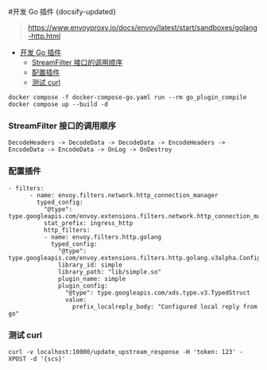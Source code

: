 #开发 Go 插件
{docsify-updated}
> https://www.envoyproxy.io/docs/envoy/latest/start/sandboxes/golang-http.html

- [开发 Go 插件](#开发-go-插件)
  - [StreamFilter 接口的调用顺序](#streamfilter-接口的调用顺序)
  - [配置插件](#配置插件)
  - [测试 curl](#测试-curl)

```
docker compose -f docker-compose-go.yaml run --rm go_plugin_compile
docker compose up --build -d
```

### StreamFilter 接口的调用顺序
```
DecodeHeaders -> DecodeData -> DecodeData -> EncodeHeaders -> EncodeData -> EncodeData -> OnLog -> OnDestroy
```

### 配置插件
```
- filters:
      - name: envoy.filters.network.http_connection_manager
        typed_config:
          "@type": type.googleapis.com/envoy.extensions.filters.network.http_connection_manager.v3.HttpConnectionManager
          stat_prefix: ingress_http
          http_filters:
          - name: envoy.filters.http.golang
            typed_config:
              "@type": type.googleapis.com/envoy.extensions.filters.http.golang.v3alpha.Config
              library_id: simple
              library_path: "lib/simple.so"
              plugin_name: simple
              plugin_config:
                "@type": type.googleapis.com/xds.type.v3.TypedStruct
                value:
                  prefix_localreply_body: "Configured local reply from go"
```

### 测试 curl
```
curl -v localhost:10000/update_upstream_response -H 'token: 123' -XPOST -d '{scs}'
```